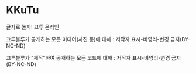# KKuTu
글자로 놀자! 끄투 온라인


끄투블루가 공개하는 모든 미디어(사진 등)에 대해 :
저작자 표시-비영리-변경 금지(BY-NC-ND)

끄투블루가 "제작"하여 공개하는 모든 코드에 대해 : 
저작자 표시-비영리-변경 금지(BY-NC-ND)
